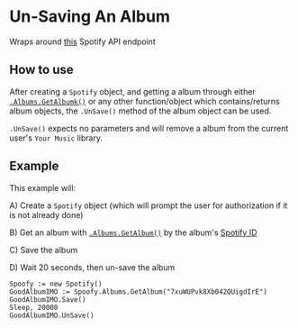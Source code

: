 # Un-Saving An Album
Wraps around [this](https://developer.spotify.com/documentation/web-api/reference/library/remove-tracks-user/) Spotify API endpoint
## How to use
After creating a `Spotify` object, and getting a album through either [`.Albums.GetAlbumk()`](get-album.md) or any other function/object which contains/returns album objects, the `.UnSave()` method of the album object can be used. 

`.UnSave()` expects no parameters and will remove a album from the current user's `Your Music` library.

## Example
This example will:

A) Create a `Spotify` object (which will prompt the user for authorization if it is not already done) 

B) Get an album with [`.Albums.GetAlbum()`](get-album.md) by the album's [Spotify ID](https://developer.spotify.com/documentation/web-api/#spotify-uris-and-ids)

C) Save the album

D) Wait 20 seconds, then un-save the album
```
Spoofy := new Spotify()
GoodAlbumIMO := Spoofy.Albums.GetAlbum("7xuWUPvk8Xb042QUigdIrE")
GoodAlbumIMO.Save()
Sleep, 20000
GoodAlbumIMO.UnSave()
```